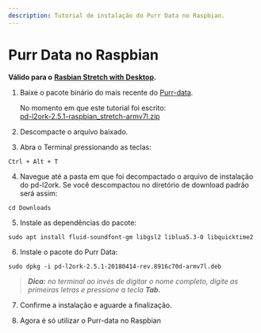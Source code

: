 ```yaml
---
description: Tutorial de instalação do Purr Data no Raspbian.
---
```


# Purr Data no Raspbian

**Válido para o** [**Rasbian Stretch with Desktop**](https://www.raspberrypi.org/downloads/raspbian/)**.**

1. Baixe o pacote binário do mais recente do [Purr-data](https://github.com/jonwwilkes/purr-data/releases).

    No momento em que este tutorial foi escrito:  
[    pd-l2ork-2.5.1-raspbian\_stretch-armv7l.zip](https://github.com/jonwwilkes/purr-data/releases/download/2.5.1/pd-l2ork-2.5.1-raspbian_stretch-armv7l.zip)

2. Descompacte o arquivo baixado.

3. Abra o Terminal pressionando  as teclas:

```text
Ctrl + Alt + T
```

4. Navegue até a pasta em que foi decompactado o arquivo de instalação do pd-l2ork. Se você descompactou no diretório de download padrão será assim:

```text
cd Downloads
```

5. Instale as dependências do pacote:

```text
sudo apt install fluid-soundfont-gm libgsl2 liblua5.3-0 libquicktime2
```

6. Instale o pacote do Purr Data:

```text
sudo dpkg -i pd-l2ork-2.5.1-20180414-rev.8916c70d-armv7l.deb
```

> _**Dica:** no terminal ao invés de digitar o nome completo, digite as primeiras letras e pressione a tecla **Tab.**_

7. Confirme a instalação e aguarde a finalização.

8. Agora é só utilizar o Purr-data no Raspbian

